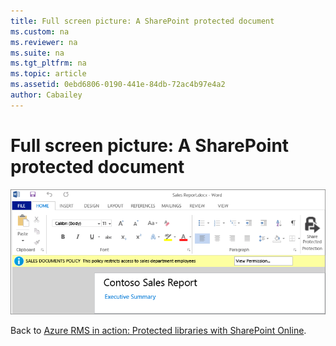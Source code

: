 ```yaml
---
title: Full screen picture: A SharePoint protected document
ms.custom: na
ms.reviewer: na
ms.suite: na
ms.tgt_pltfrm: na
ms.topic: article
ms.assetid: 0ebd6806-0190-441e-84db-72ac4b97e4a2
author: Cabailey
---
```

# Full screen picture: A SharePoint protected document
![](./media/AzRMS_StoryboardSPO_3.png)

Back to [Azure RMS in action: Protected libraries with SharePoint Online](http://technet.microsoft.com/library/jj585026.aspx).

